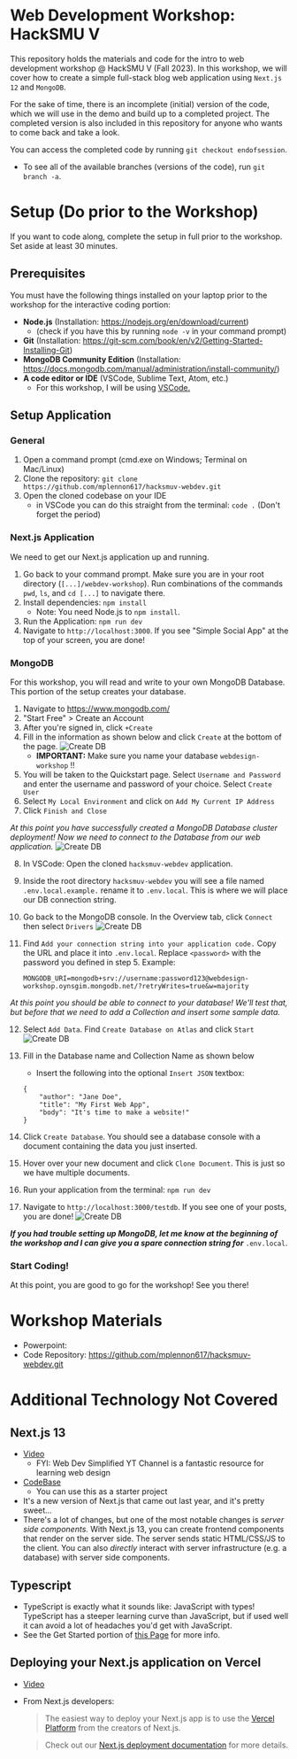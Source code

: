 # Web Development Workshop: HackSMU V

This repository holds the materials and code for the intro to web development workshop @ HackSMU V (Fall 2023). In this workshop, we will cover how to create a simple full-stack blog web application using `Next.js 12` and `MongoDB`.

For the sake of time, there is an incomplete (initial) version of the code, which we will use in the demo and build up to a completed project. The completed version is also included in this repository for anyone who wants to come back and take a look. 

You can access the completed code by running `git checkout endofsession`.

- To see all of the available branches (versions of the code), run `git branch -a`.

# Setup (Do prior to the Workshop)

If you want to code along, complete the setup in full prior to the workshop. Set aside at least 30 minutes.

## Prerequisites
You must have the following things installed on your laptop prior to the workshop for the interactive coding portion:
* **Node.js** (Installation: https://nodejs.org/en/download/current) 
    * (check if you have this by running `node -v` in your command prompt)
* **Git** (Installation: https://git-scm.com/book/en/v2/Getting-Started-Installing-Git)
* **MongoDB Community Edition** (Installation: https://docs.mongodb.com/manual/administration/install-community/)
* **A code editor or IDE** (VSCode, Sublime Text, Atom, etc.)
    * For this workshop, I will be using [VSCode.](https://code.visualstudio.com/download)

## Setup Application

### General
1. Open a command prompt (cmd.exe on Windows; Terminal on Mac/Linux)
2. Clone the repository: `git clone https://github.com/mplennon617/hacksmuv-webdev.git`
3. Open the cloned codebase on your IDE
    * in VSCode you can do this straight from the terminal: `code .` (Don't forget the period)

### Next.js Application

We need to get our Next.js application up and running.

1. Go back to your command prompt. Make sure you are in your root directory (`[...]/webdev-workshop`). Run combinations of the commands `pwd`, `ls`, and `cd [...]` to navigate there.
2. Install dependencies: `npm install` 
    * Note: You need Node.js to `npm install`.
3. Run the Application: `npm run dev`
4. Navigate to `http://localhost:3000`. If you see "Simple Social App" at the top of your screen, you are done!

### MongoDB

For this workshop, you will read and write to your own MongoDB Database. This portion of the setup creates your database.

1. Navigate to https://www.mongodb.com/ 
2. "Start Free" > Create an Account
3. After you're signed in, click `+Create`
4. Fill in the information as shown below and click `Create` at the bottom of the page. 
![Create DB](./public/img/readme-1.png)
    * **IMPORTANT:** Make sure you name your database `webdesign-workshop` !!
5. You will be taken to the Quickstart page. Select `Username and Password` and enter the username and password of your choice. Select `Create User`
6. Select `My Local Environment` and click on `Add My Current IP Address`
7. Click `Finish and Close`

*At this point you have successfully created a MongoDB Database cluster deployment! Now we need to connect to the Database from our web application.*
![Create DB](./public/img/readme-2.png)

8. In VSCode: Open the cloned `hacksmuv-webdev` application.
9. Inside the root directory `hacksmuv-webdev` you will see a file named `.env.local.example.` rename it to `.env.local`. This is where we will place our DB connection string.
10. Go back to the MongoDB console. In the Overview tab, click `Connect` then select `Drivers`
![Create DB](./public/img/readme-3.png)
11. Find `Add your connection string into your application code.` Copy the URL and place it into `.env.local`. Replace `<password>` with the password you defined in step 5. Example:

    ```
    MONGODB_URI=mongodb+srv://username:password123@webdesign-workshop.oynsgim.mongodb.net/?retryWrites=true&w=majority
    ```

*At this point you should be able to connect to your database! We'll test that, but before that we need to add a Collection and insert some sample data.*

12. Select `Add Data`. Find `Create Database on Atlas` and click `Start`
![Create DB](./public/img/readme-4.png)
13. Fill in the Database name and Collection Name as shown below
    * Insert the following into the optional `Insert JSON` textbox:

    ```
    {
        "author": "Jane Doe",
        "title": "My First Web App",
        "body": "It's time to make a website!"
    }
    ```

14. Click `Create Database`. You should see a database console with a document containing the data you just inserted.
15. Hover over your new document and click `Clone Document`. This is just so we have multiple documents.
16. Run your application from the terminal: `npm run dev`
17. Navigate to `http://localhost:3000/testdb`. If you see one of your posts, you are done!
![Create DB](./public/img/readme-5.png)

***If you had trouble setting up MongoDB, let me know at the beginning of the workshop and I can give you a spare connection string for*** `.env.local`.

### Start Coding!
At this point, you are good to go for the workshop! See you there!

# Workshop Materials

* Powerpoint: 
* Code Repository: https://github.com/mplennon617/hacksmuv-webdev.git

# Additional Technology Not Covered

## Next.js 13
* [Video](https://www.youtube.com/watch?v=NgayZAuTgwM&t=347s) 
    * FYI: Web Dev Simplified YT Channel is a fantastic resource for learning web design
* [CodeBase](https://github.com/WebDevSimplified/n...) 
    * You can use this as a starter project
* It's a new version of Next.js that came out last year, and it's pretty sweet...
* There's a lot of changes, but one of the most notable changes is *server side components.* With Next.js 13, you can create frontend components that render on the server side. The server sends static HTML/CSS/JS to the client. You can also *directly* interact with server infrastructure (e.g. a database) with server side components.

## Typescript
* TypeScript is exactly what it sounds like: JavaScript with types! TypeScript has a steeper learning curve than JavaScript, but if used well it can avoid a lot of headaches you'd get with JavaScript.
* See the Get Started portion of [this Page](https://www.typescriptlang.org/docs/handbook/intro.html#get-started)  for more info.

## Deploying your Next.js application on Vercel
* [Video](https://www.youtube.com/watch?v=2HBIzEx6IZA)
* From Next.js developers:
    >The easiest way to deploy your Next.js app is to use the [Vercel Platform](https://vercel.com/new?utm_medium=default-template&filter=next.js&utm_source=create-next-app&utm_campaign=create-next-app-readme) from the creators of Next.js.

    >Check out our [Next.js deployment documentation](https://nextjs.org/docs/deployment) for more details.
